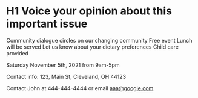 
# H1 Voice your opinion about this important issue

Community dialogue circles on our changing community
Free event
Lunch will be served
Let us know about your dietary preferences 
Child care provided

Saturday November 5th, 2021
from 9am-5pm

Contact info:
123, Main St,
Cleveland, OH 44123

Contact John at 444-444-4444 or email aaa@google.com



